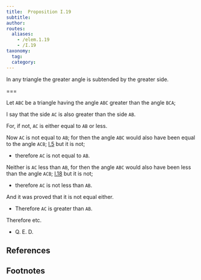 ```yaml
---
title:  Proposition I.19
subtitle: 
author:
routes:
  aliases:
    - /elem.1.19
    - /I.19
taxonomy:
  tag:
  category:
---
```


In any triangle the greater angle is subtended by the greater side.

===

Let `ABC` be a triangle having the angle `ABC` greater than the angle `BCA`;

I say that the side `AC` is also greater than the side `AB`.

For, if not, `AC` is either equal to `AB` or less.

Now `AC` is not equal to `AB`; for then the angle `ABC` would also have been equal to the angle `ACB`; [I.5] but it is not; 

- therefore `AC` is not equal to `AB`.

Neither is `AC` less than `AB`, for then the angle `ABC` would also have been less than the angle `ACB`; [I.18] but it is not; 

- therefore `AC` is not less than `AB`.

And it was proved that it is not equal either. 

- Therefore `AC` is greater than `AB`.

Therefore etc.

- Q. E. D.

## References

[I.5]: /elem.1.5 "Book 1 - Proposition 5"
[I.18]: /elem.1.18 "Book 1 - Proposition 18"
## Footnotes

